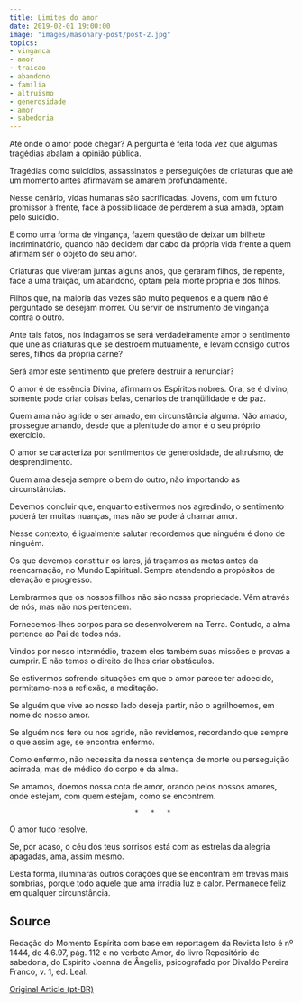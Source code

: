 ```yaml
---
title: Limites do amor
date: 2019-02-01 19:00:00
image: "images/masonary-post/post-2.jpg"
topics: 
- vinganca
- amor
- traicao
- abandono
- familia
- altruismo
- generosidade
- amor
- sabedoria
---
```


Até onde o amor pode chegar? A pergunta é feita toda vez que algumas tragédias
abalam a opinião pública.

Tragédias como suicídios, assassinatos e perseguições de criaturas que até um
momento antes afirmavam se amarem profundamente.

Nesse cenário, vidas humanas são sacrificadas. Jovens, com um futuro promissor
à frente, face à possibilidade de perderem a sua amada, optam pelo suicídio.

E como uma forma de vingança, fazem questão de deixar um bilhete
incriminatório, quando não decidem dar cabo da própria vida frente a quem
afirmam ser o objeto do seu amor.

Criaturas que viveram juntas alguns anos, que geraram filhos, de repente, face
a uma traição, um abandono, optam pela morte própria e dos filhos.

Filhos que, na maioria das vezes são muito pequenos e a quem não é perguntado
se desejam morrer. Ou servir de instrumento de vingança contra o outro.

Ante tais fatos, nos indagamos se será verdadeiramente amor o sentimento que
une as criaturas que se destroem mutuamente, e levam consigo outros seres,
filhos da própria carne?

Será amor este sentimento que prefere destruir a renunciar?

O amor é de essência Divina, afirmam os Espíritos nobres. Ora, se é divino,
somente pode criar coisas belas, cenários de tranqüilidade e de paz.

Quem ama não agride o ser amado, em circunstância alguma. Não amado, prossegue
amando, desde que a plenitude do amor é o seu próprio exercício.

O amor se caracteriza por sentimentos de generosidade, de altruísmo, de
desprendimento.

Quem ama deseja sempre o bem do outro, não importando as circunstâncias.

Devemos concluir que, enquanto estivermos nos agredindo, o sentimento poderá
ter muitas nuanças, mas não se poderá chamar amor.

Nesse contexto, é igualmente salutar recordemos que ninguém é dono de ninguém.

Os que devemos constituir os lares, já traçamos as metas antes da reencarnação,
no Mundo Espiritual. Sempre atendendo a propósitos de elevação e progresso.

Lembrarmos que os nossos filhos não são nossa propriedade. Vêm através de nós,
mas não nos pertencem.

Fornecemos-lhes corpos para se desenvolverem na Terra. Contudo, a alma pertence
ao Pai de todos nós.

Vindos por nosso intermédio, trazem eles também suas missões e provas a
cumprir. E não temos o direito de lhes criar obstáculos.

Se estivermos sofrendo situações em que o amor parece ter adoecido,
permitamo-nos a reflexão, a meditação.

Se alguém que vive ao nosso lado deseja partir, não o agrilhoemos, em nome do
nosso amor.

Se alguém nos fere ou nos agride, não revidemos, recordando que sempre o que
assim age, se encontra enfermo.

Como enfermo, não necessita da nossa sentença de morte ou perseguição acirrada,
mas de médico do corpo e da alma.

Se amamos, doemos nossa cota de amor, orando pelos nossos amores, onde estejam,
com quem estejam, como se encontrem.

                                   *   *   *

O amor tudo resolve.

Se, por acaso, o céu dos teus sorrisos está com as estrelas da alegria
apagadas, ama, assim mesmo.

Desta forma, iluminarás outros corações que se encontram em trevas mais
sombrias, porque todo aquele que ama irradia luz e calor. Permanece feliz em
qualquer circunstância.
 

## Source
Redação do Momento Espírita com base em reportagem da Revista Isto é nº 1444,
de 4.6.97, pág. 112 e no verbete Amor, do livro Repositório de sabedoria, do
Espírito Joanna de Ângelis, psicografado por Divaldo Pereira Franco, v. 1, ed.
Leal.


[Original Article (pt-BR)](http://momento.com.br/pt/ler_texto.php?id=1572)
